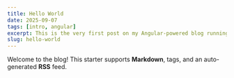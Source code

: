 ```yaml
---
title: Hello World
date: 2025-09-07
tags: [intro, angular]
excerpt: This is the very first post on my Angular-powered blog running on K3s with Traefik.
slug: hello-world
---
```


Welcome to the blog! This starter supports **Markdown**, tags, and an auto-generated **RSS** feed.

